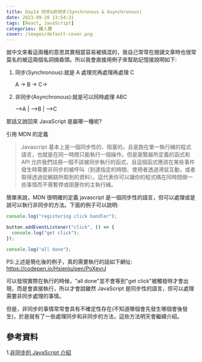 ```yaml
---
title: Day14 同步&非同步(Synchronous & Asynchronous)
date: 2023-09-28 13:54:31
tags: [React, JavaScript]
categories: 鐵人賽
cover: /images/default-cover.png
---
```


就中文來看這兩種的意思其實相當容易被搞混的，我自己常常在閱讀文章時也很常莫名的被這兩個名詞搞昏頭。所以我會直接用例子來幫助記憶接說明如下:

<!-- more -->

1. 同步(Synchronous):就是 A 處理完再處理再處理 C

   A -> B -> C->

2. 非同步(Asynchronous):就是可以同時處理 ABC

   -->A
   |
   -->B
   |
   -->C

那話又說回來 JavaScript 是屬哪一種呢?

引用 MDN 的定義

> Javascript 基本上是一個同步性的、阻塞的，且是跑在單一執行緒的程式語言，也就是在同一時間只能執行一個操作。但是瀏覽器所定義的函式和 API 允許我們註冊一個不該被同步執行的函式，且這個函式應該在某些事件發生時需要非同步的被呼叫（到達指定的時間、使用者透過滑鼠互動，或者取得透過從網路所取到的資料）。這代表你可以讓你的程式碼在同時間做一些事情而不需暫停或阻塞你的主執行緒。

簡單來說，MDN 很明確的定義 javascript 是一個同步性的語言，但可以處理或是說可以執行非同步的方法。下面的例子可以說明:

```javascript
console.log("registering click handler");

button.addEventListener("click", () => {
  console.log("get click");
});

console.log("all done");
```

PS:上述是簡化後的例子，真的需要執行的話如下網址:
https://codepen.io/Hsienlu/pen/PoXevrJ

可以發現實際在執行的時候，"all done"並不會等到"get click"被觸發時才會出現，而是會直接執行，所以才會說雖然 JavaScript 是同步性的語言，但可以處理需要非同步處理的事情。

但是，非同步的事情常常會具有不確定性存在(不知道哪個會先發生哪個會後發生)，於是就有了一些處理同步和非同步的方法，這些方法明天會繼續介紹。

## 參考資料

1.[非同步的 JavaScript 介紹](https://developer.mozilla.org/zh-TW/docs/Learn/JavaScript/Asynchronous/Introducing)

